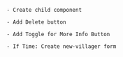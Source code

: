     - Create child component

    - Add Delete button

    - Add Toggle for More Info Button

    - If Time: Create new-villager form
